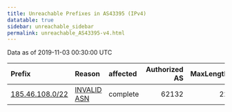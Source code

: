 ```yaml
---
title: Unreachable Prefixes in AS43395 (IPv4)
datatable: true
sidebar: unreachable_sidebar
permalink: unreachable_AS43395-v4.html
---
```


Data as of 2019-11-03 00:30:00 UTC


<div class="datatable-begin"></div>

| Prefix                                                   | Reason                                                                                                 | affected   |   Authorized AS |   MaxLength | Anchor                                         |   unreachable /24s |
|:---------------------------------------------------------|:-------------------------------------------------------------------------------------------------------|:-----------|----------------:|------------:|:-----------------------------------------------|-------------------:|
| [185.46.108.0/22](https://stat.ripe.net/185.46.108.0/22) | [INVALID ASN](https://rpki-validator.ripe.net/announcement-preview?asn=AS43395&prefix=185.46.108.0/22) | complete   |           62132 |          22 | [RIPE](unreachable_RIPE_NCC_RPKI_Root-v4.html) |                  4 |

<div class="datatable-end"></div>